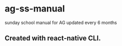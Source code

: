# ag-ss-manual
sunday school manual for AG
updated every 6 months
## Created with react-native CLI.

